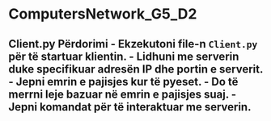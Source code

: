 # ComputersNetwork_G5_D2

## Client.py Përdorimi - Ekzekutoni file-n `Client.py` për të startuar klientin. - Lidhuni me serverin duke specifikuar adresën IP dhe portin e serverit. - Jepni emrin e pajisjes kur të pyeset. - Do të merrni leje bazuar në emrin e pajisjes suaj. - Jepni komandat për të interaktuar me serverin.
